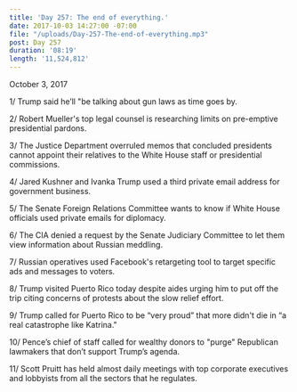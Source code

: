 ```yaml
---
title: 'Day 257: The end of everything.'
date: 2017-10-03 14:27:00 -07:00
file: "/uploads/Day-257-The-end-of-everything.mp3"
post: Day 257
duration: '08:19'
length: '11,524,812'
---
```


October 3, 2017


1/ Trump said he’ll "be talking about gun laws as time goes by.


2/ Robert Mueller's top legal counsel is researching limits on pre-emptive presidential pardons.


3/ The Justice Department overruled memos that concluded presidents cannot appoint their relatives to the White House staff or presidential commissions.


4/ Jared Kushner and Ivanka Trump used a third private email address for government business.


5/ The Senate Foreign Relations Committee wants to know if White House officials used private emails for diplomacy.


6/ The CIA denied a request by the Senate Judiciary Committee to let them view information about Russian meddling.


7/ Russian operatives used Facebook's retargeting tool to target specific ads and messages to voters.


8/ Trump visited Puerto Rico today despite aides urging him to put off the trip citing concerns of protests about the slow relief effort.


9/ Trump called for Puerto Rico to be “very proud” that more didn't die in “a real catastrophe like Katrina."


10/ Pence’s chief of staff called for wealthy donors to "purge" Republican lawmakers that don’t support Trump’s agenda.


11/ Scott Pruitt has held almost daily meetings with top corporate executives and lobbyists from all the sectors that he regulates.